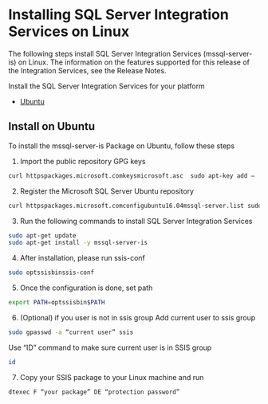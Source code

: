 # Installing SQL Server Integration Services on Linux


The following steps install SQL Server Integration Services (mssql-server-is) on Linux. The information on the features supported for this release of the Integration Services, see the Release Notes.


Install the SQL Server Integration Services for your platform

- [Ubuntu](#ubuntu)


## <a name="ubuntu">Install on Ubuntu</a>
To install the mssql-server-is Package on Ubuntu, follow these steps


1.	Import the public repository GPG keys

```bash
curl httpspackages.microsoft.comkeysmicrosoft.asc  sudo apt-key add –
```


2.	Register the Microsoft SQL Server Ubuntu repository

```bash
curl httpspackages.microsoft.comconfigubuntu16.04mssql-server.list sudo tee etcaptsources.list.dmssql-server.list
```


3.	Run the following commands to install SQL Server Integration Services

```bash
sudo apt-get update
sudo apt-get install -y mssql-server-is
```


4.	After installation, please run ssis-conf

```bash
sudo optssisbinssis-conf
```


5.	Once the configuration is done, set path

```bash
export PATH=optssisbin$PATH
```


6.	(Optional) if you user is not in ssis group
Add current user to ssis group 

```bash
sudo gpasswd -a “current user” ssis
```

Use “ID” command to make sure current user is in SSIS group

```bash
id
```


7.	Copy your SSIS package to your Linux machine and run

```bash
dtexec F “your package” DE “protection password”
```


